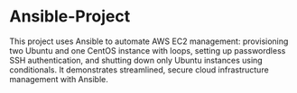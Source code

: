 # Ansible-Project
This project uses Ansible to automate AWS EC2 management: provisioning two Ubuntu and one CentOS instance with loops, setting up passwordless SSH authentication, and shutting down only Ubuntu instances using conditionals. It demonstrates streamlined, secure cloud infrastructure management with Ansible.
